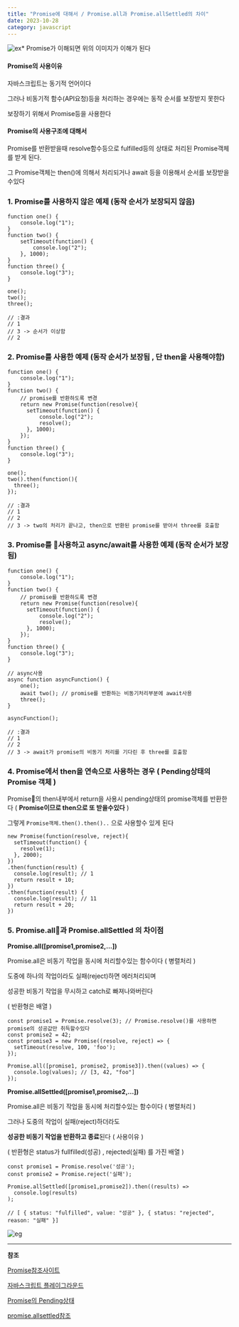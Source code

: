 ```yaml
---
title: "Promise에 대해서 / Promise.all과 Promise.allSettled의 차이"
date: 2023-10-28
category: javascript
---
```


![ex](/storage/1698501792.jpg)\* Promise가 이해되면 위의 이미지가 이해가 된다

#### Promise의 사용이유

자바스크립트는 동기적 언어이다

그러나 비동기적 함수(API요청)등을 처리하는 경우에는 동작 순서를 보장받지 못한다

보장하기 위해서 Promise등을 사용한다

#### Promise의 사용구조에 대해서

Promise를 반환받을때 resolve함수등으로 fulfilled등의 상태로 처리된 Promise객체를 받게 된다.

그 Promise객체는 then()에 의해서 처리되거나 await 등을 이용해서 순서를 보장받을수있다

### 1. Promise를 사용하지 않은 예제 (동작 순서가 보장되지 않음)

```
function one() {
    console.log("1");
}
function two() {
    setTimeout(function() {
        console.log("2");
    }, 1000);
}
function three() {
    console.log("3");
}

one();
two();
three();

// :결과
// 1
// 3 -> 순서가 이상함
// 2
```

### 2. Promise를 사용한 예제 (동작 순서가 보장됨 , 단 then을 사용해야함)

```
function one() {
    console.log("1");
}
function two() {
    // promise를 반환하도록 변경
    return new Promise(function(resolve){
      setTimeout(function() {
          console.log("2");
          resolve();
      }, 1000);
    });
}
function three() {
    console.log("3");
}

one();
two().then(function(){
  three();
});

// :결과
// 1
// 2 
// 3 -> two의 처리가 끝나고, then으로 반환된 promise를 받아서 three를 호출함
```

### 3. Promise를 사용하고 async/await를 사용한 예제 (동작 순서가 보장됨)

```
function one() {
    console.log("1");
}
function two() {
    // promise를 반환하도록 변경
    return new Promise(function(resolve){
      setTimeout(function() {
          console.log("2");
          resolve();
      }, 1000);
    });
}
function three() {
    console.log("3");
}

// async사용
async function asyncFunction() {
    one();
    await two(); // promise를 반환하는 비동기처리부분에 await사용
    three();
}

asyncFunction();

// :결과
// 1
// 2 
// 3 -> await가 promise의 비동기 처리를 기다린 후 three를 호출함
```

### 4. Promise에서 then을 연속으로 사용하는 경우 ( Pending상태의 Promise 객체 )

Promise의 then내부에서 return을 사용시 pending상태의 promise객체를 반환한다 ( **Promise이므로 then으로 또 받을수있다** )

그렇게 `Promise객체.then().then()..` 으로 사용할수 있게 된다

```
new Promise(function(resolve, reject){
  setTimeout(function() {
    resolve(1);
  }, 2000);
})
.then(function(result) {
  console.log(result); // 1
  return result + 10;
})
.then(function(result) {
  console.log(result); // 11
  return result + 20;
})
```

### 5. Promise.all과 Promise.allSettled 의 차이점

**Promise.all([promise1,promise2,...])**

Promise.all은 비동기 작업을 동시에 처리할수있는 함수이다 ( 병렬처리 )

도중에 하나의 작업이라도 실패(reject)하면 에러처리되며

성공한 비동기 작업을 무시하고 catch로 빠져나와버린다

( 반환형은 배열 )

```
const promise1 = Promise.resolve(3); // Promise.resolve()를 사용하면 promise의 성공값만 취득할수있다
const promise2 = 42;
const promise3 = new Promise((resolve, reject) => {
  setTimeout(resolve, 100, 'foo');
});

Promise.all([promise1, promise2, promise3]).then((values) => {
  console.log(values); // [3, 42, "foo"]
});
```

**Promise.allSettled([promise1,promise2,...])**

Promise.all은 비동기 작업을 동시에 처리할수있는 함수이다 ( 병렬처리 )

그러나 도중의 작업이 실패(reject)하더라도

**성공한 비동기 작업을 반환하고 종료**된다 ( 사용이유 )

( 반환형은 status가 fullfilled(성공) , rejected(실패) 를 가진 배열 )

```
const promise1 = Promise.resolve('성공');
const promise2 = Promise.reject('실패');

Promise.allSettled([promise1,promise2]).then((results) =>
  console.log(results)
);

// [ { status: "fulfilled", value: "성공" }, { status: "rejected", reason: "실패" }]
```

![eg](/storage/1717684603.jpg)

---

**참조**

[Promise참조사이트](https://sangminem.tistory.com/284)

[자바스크립트 플레이그라운드](https://playcode.io/javascript)

[Promise의 Pending상태](https://joshua1988.github.io/web-development/javascript/promise-for-beginners/)

[promise.allsettled참조](https://inpa.tistory.com/entry/JS-%F0%9F%93%9A-%EB%8D%94%EC%9D%B4%EC%83%81-Promiseall-%EC%93%B0%EC%A7%80%EB%A7%90%EA%B3%A0-PromiseallSettled-%EC%82%AC%EC%9A%A9%ED%95%98%EC%9E%90)
